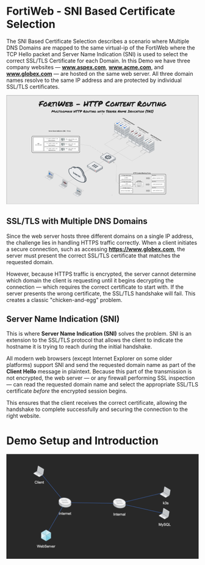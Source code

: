 # FortiWeb - SNI Based Certificate Selection 

The SNI Based Certificate Selection describes a scenario where Multiple DNS Domains are mapped to the same virtual-ip of the FortiWeb where the TCP Hello packet and Server Name Indication (SNI) is used to select the correct SSL/TLS Certificate for each Domain. In this Demo we have three company websites — **www.aspex.com**, **www.acme.com**, and **www.globex.com** — are hosted on the same web server. All three domain names resolve to the same IP address and are protected by individual SSL/TLS certificates.

![R13S06](https://raw.githubusercontent.com/pivotal-sadubois/fabric-studio/main/demos/fortinet-sni-based-cert-selection/images/R13S06.jpg)

## SSL/TLS with Multiple DNS Domains

Since the web server hosts three different domains on a single IP address, the challenge lies in handling HTTPS traffic correctly. When a client initiates a secure connection, such as accessing **https://www.globex.com**, the server must present the correct SSL/TLS certificate that matches the requested domain.

However, because HTTPS traffic is encrypted, the server cannot determine which domain the client is requesting until it begins decrypting the connection — which requires the correct certificate to start with. If the server presents the wrong certificate, the SSL/TLS handshake will fail. This creates a classic "chicken-and-egg" problem.

## Server Name Indication (SNI)

This is where **Server Name Indication (SNI)** solves the problem. SNI is an extension to the SSL/TLS protocol that allows the client to indicate the hostname it is trying to reach during the initial handshake.

All modern web browsers (except Internet Explorer on some older platforms) support SNI and send the requested domain name as part of the **Client Hello** message in plaintext. Because this part of the transmission is not encrypted, the web server — or any firewall performing SSL inspection — can read the requested domain name and select the appropriate SSL/TLS certificate *before* the encrypted session begins.

This ensures that the client receives the correct certificate, allowing the handshake to complete successfully and securing the connection to the right website.

# Demo Setup and Introduction

![layout](https://raw.githubusercontent.com/pivotal-sadubois/fabric-studio/main/demos/fortinet-sni-based-cert-selection/images/layout.png)



